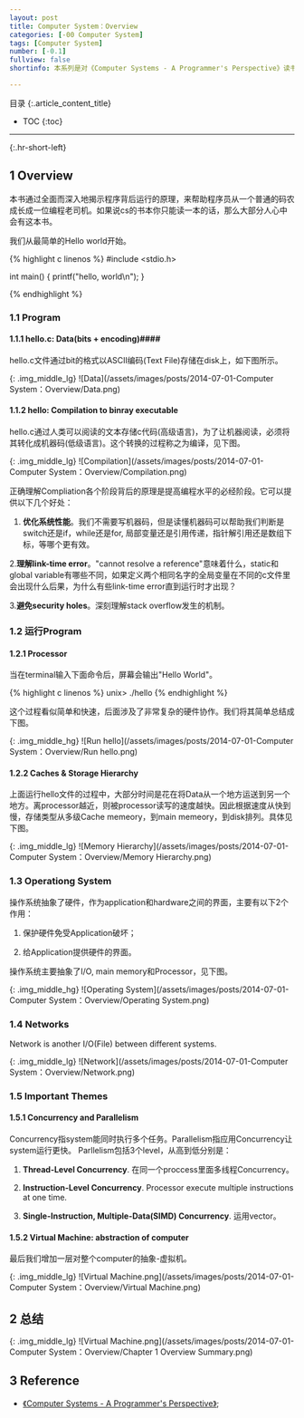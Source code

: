 ```yaml
---
layout: post
title: Computer System：Overview 
categories: [-00 Computer System]
tags: [Computer System]
number: [-0.1]
fullview: false
shortinfo: 本系列是对《Computer Systems - A Programmer's Perspective》读书总结，作为计算机科学其他课程的基础。本文是第1篇笔记-概述。

---
```

目录
{:.article_content_title}


* TOC
{:toc}

---
{:.hr-short-left}

## 1 Overview ##

本书通过全面而深入地揭示程序背后运行的原理，来帮助程序员从一个普通的码农成长成一位编程老司机。如果说cs的书本你只能读一本的话，那么大部分人心中会有这本书。

我们从最简单的Hello world开始。

{% highlight c linenos %}
#include <stdio.h>

int main()
{
	printf("hello, world\n");
}

{% endhighlight %} 

### 1.1 Program ###

#### 1.1.1 hello.c: Data(bits + encoding)####

hello.c文件通过bit的格式以ASCII编码(Text File)存储在disk上，如下图所示。

{: .img_middle_lg}
![Data](/assets/images/posts/2014-07-01-Computer System：Overview/Data.png)

#### 1.1.2 hello: Compilation to binray executable ###

hello.c通过人类可以阅读的文本存储c代码(高级语言)，为了让机器阅读，必须将其转化成机器码(低级语言)。这个转换的过程称之为编译，见下图。

{: .img_middle_lg}
![Compilation](/assets/images/posts/2014-07-01-Computer System：Overview/Compilation.png)

正确理解Compliation各个阶段背后的原理是提高编程水平的必经阶段。它可以提供以下几个好处：

1. **优化系统性能**。我们不需要写机器码，但是读懂机器码可以帮助我们判断是switch还是if，while还是for, 局部变量还是引用传递，指针解引用还是数组下标，等哪个更有效。

2.**理解link-time error**。"cannot resolve a reference"意味着什么，static和global variable有哪些不同，如果定义两个相同名字的全局变量在不同的c文件里会出现什么后果，为什么有些link-time error直到运行时才出现？

3.**避免security holes**。深刻理解stack overflow发生的机制。

### 1.2 运行Program ###

#### 1.2.1 Processor ####

当在terminal输入下面命令后，屏幕会输出"Hello World"。

{% highlight c linenos %}
unix> ./hello
{% endhighlight %} 

这个过程看似简单和快速，后面涉及了非常复杂的硬件协作。我们将其简单总结成下图。

{: .img_middle_hg}
![Run hello](/assets/images/posts/2014-07-01-Computer System：Overview/Run hello.png)

#### 1.2.2 Caches & Storage Hierarchy ####

上面运行hello文件的过程中，大部分时间是花在将Data从一个地方运送到另一个地方。离processor越近，则被processor读写的速度越快。因此根据速度从快到慢，存储类型从多级Cache memeory，到main memeory，到disk排列。具体见下图。

{: .img_middle_lg}
![Memory Hierarchy](/assets/images/posts/2014-07-01-Computer System：Overview/Memory Hierarchy.png)

### 1.3 Operationg System ###

操作系统抽象了硬件，作为application和hardware之间的界面，主要有以下2个作用：

1. 保护硬件免受Application破坏；

2. 给Application提供硬件的界面。

操作系统主要抽象了I/O, main memory和Processor，见下图。

{: .img_middle_hg}
![Operating System](/assets/images/posts/2014-07-01-Computer System：Overview/Operating System.png)

### 1.4 Networks ###

Network is another I/O(File) between different systems.

{: .img_middle_lg}
![Network](/assets/images/posts/2014-07-01-Computer System：Overview/Network.png)

### 1.5 Important Themes ###

#### 1.5.1 Concurrency and Parallelism ####

Concurrency指system能同时执行多个任务。Parallelism指应用Concurrency让system运行更快。
Parllelism包括3个level，从高到低分别是：

1. **Thread-Level Concurrency**. 在同一个proccess里面多线程Concurrency。

2. **Instruction-Level Concurrency**. Processor execute multiple instructions at one time.

3. **Single-Instruction, Multiple-Data(SIMD) Concurrency**. 运用vector。

#### 1.5.2 Virtual Machine: abstraction of computer ####

最后我们增加一层对整个computer的抽象-虚拟机。

{: .img_middle_lg}
![Virtual Machine.png](/assets/images/posts/2014-07-01-Computer System：Overview/Virtual Machine.png)


## 2 总结 ##

{: .img_middle_lg}
![Virtual Machine.png](/assets/images/posts/2014-07-01-Computer System：Overview/Chapter 1 Overview Summary.png)

## 3 Reference ##

- [《Computer Systems - A Programmer's Perspective》](https://www.amazon.com/Computer-Systems-Programmers-Perspective-2nd/dp/0136108040);





